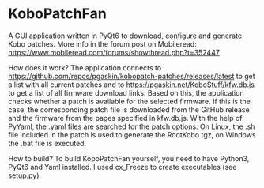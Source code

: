# KoboPatchFan
A GUI application written in PyQt6 to download, configure and generate Kobo patches.
More info in the forum post on Mobileread: https://www.mobileread.com/forums/showthread.php?t=352447

How does it work?
The application connects to https://github.com/repos/pgaskin/kobopatch-patches/releases/latest to get a list with all current patches and to https://pgaskin.net/KoboStuff/kfw.db.js to get a list of all firmware download links. Based on this, the application checks whether a patch is available for the selected firmware. If this is the case, the corresponding patch file is downloaded from the GitHub release and the firmware from the pages specified in kfw.db.js.
With the help of PyYaml, the .yaml files are searched for the patch options. 
On Linux, the .sh file included in the patch is used to generate the RootKobo.tgz, on Windows the .bat file is executed.

How to build?
To build KoboPatchFan yourself, you need to have Python3, PyQt6 and Yaml installed. 
I used cx_Freeze to create executables (see setup.py).